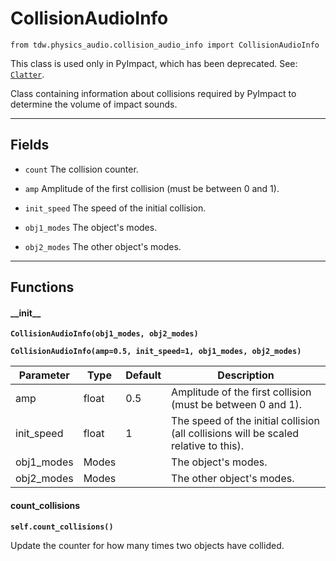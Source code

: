 # CollisionAudioInfo

`from tdw.physics_audio.collision_audio_info import CollisionAudioInfo`

This class is used only in PyImpact, which has been deprecated. See: [`Clatter`](../add_ons/clatter.md).

Class containing information about collisions required by PyImpact to determine the volume of impact sounds.

***

## Fields

- `count` The collision counter.

- `amp` Amplitude of the first collision (must be between 0 and 1).

- `init_speed` The speed of the initial collision.

- `obj1_modes` The object's modes.

- `obj2_modes` The other object's modes.

***

## Functions

#### \_\_init\_\_

**`CollisionAudioInfo(obj1_modes, obj2_modes)`**

**`CollisionAudioInfo(amp=0.5, init_speed=1, obj1_modes, obj2_modes)`**

| Parameter | Type | Default | Description |
| --- | --- | --- | --- |
| amp |  float  | 0.5 | Amplitude of the first collision (must be between 0 and 1). |
| init_speed |  float  | 1 | The speed of the initial collision (all collisions will be scaled relative to this). |
| obj1_modes |  Modes |  | The object's modes. |
| obj2_modes |  Modes |  | The other object's modes. |

#### count_collisions

**`self.count_collisions()`**

Update the counter for how many times two objects have collided.

